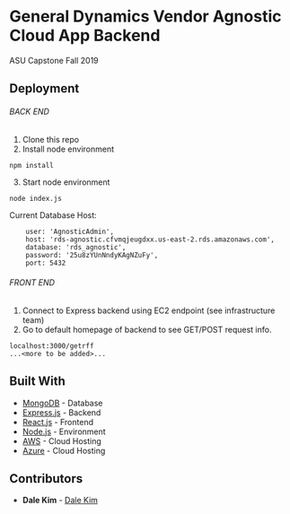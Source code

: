 # General Dynamics Vendor Agnostic Cloud App Backend

ASU Capstone Fall 2019


## Deployment
###### BACK END
1. Clone this repo
2. Install node environment
```
npm install
```
3. Start node environment
```
node index.js
```

Current Database Host:
```
    user: 'AgnosticAdmin',
    host: 'rds-agnostic.cfvmqjeugdxx.us-east-2.rds.amazonaws.com',
    database: 'rds_agnostic',
    password: '25u8zYUnNndyKAgNZuFy',
    port: 5432
```

###### FRONT END
1. Connect to Express backend using EC2 endpoint (see infrastructure team)
2. Go to default homepage of backend to see GET/POST request info.
```
localhost:3000/getrff
...<more to be added>...
```

## Built With
* [MongoDB](https://www.mongodb.com/) - Database
* [Express.js](https://expressjs.com/) - Backend
* [React.js](https://reactjs.org/) - Frontend
* [Node.js](https://nodejs.org/en/) - Environment
* [AWS](https://aws.amazon.com/) - Cloud Hosting
* [Azure](https://azure.microsoft.com/en-us/) - Cloud Hosting


## Contributors

* **Dale Kim** - [Dale Kim](https://github.com/dale-kim)

<!-- Template for README.md -->
<!-- https://gist.github.com/PurpleBooth/109311bb0361f32d87a2 -->